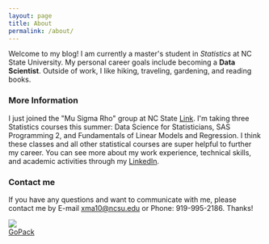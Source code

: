 ```yaml
---
layout: page
title: About
permalink: /about/
---
```


Welcome to my blog! I am currently a master's student in _Statistics_ at NC State University. My personal career goals include becoming a **Data Scientist**. 
Outside of work, I like hiking, traveling, gardening, and reading books. 

### More Information

I just joined the "Mu Sigma Rho" group at NC State [Link](https://www.stat.purdue.edu/msr/). I'm taking three Statistics courses this summer: Data Science for Statisticians, SAS Programming 2, and Fundamentals of Linear Models and Regression. I think these classes and all other statistical courses are super helpful to further my career. You can see more about my work experience, technical skills, and academic activities through my [LinkedIn](https://www.linkedin.com/in/xingli-ma-712b20112/). 

### Contact me

If you have any questions and want to communicate with me, please contact me by E-mail [xma10@ncsu.edu](xma10@ncsu.edu) or Phone: 919-995-2186. Thanks!  

![](https://raw.githubusercontent.com/Xingli-Ma/Xingli-Ma.github.io/master/images/GoPack.png)  
[GoPack](https://www.ncsu.edu/)  


